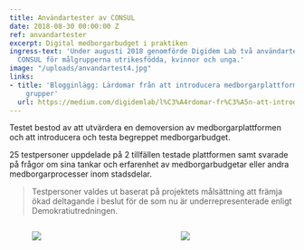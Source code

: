 ```yaml
---
title: Användartester av CONSUL
date: 2018-08-30 00:00:00 Z
ref: anvandartester
excerpt: Digital medborgarbudget i praktiken
ingress-text: 'Under augusti 2018 genomförde Digidem Lab två användartester av medborgarplattformen
  CONSUL för målgrupperna utrikesfödda, kvinnor och unga.'
image: "/uploads/anvandartest4.jpg"
links:
- title: 'Blogginlägg: Lärdomar från att introducera medborgarplattformar till underrepresenterade
    grupper'
  url: https://medium.com/digidemlab/l%C3%A4rdomar-fr%C3%A5n-att-introducera-medborgarplattformar-till-underrepresenterade-grupper-f57af4620331
---
```


Testet bestod av att utvärdera en demoversion av medborgarplattformen och att introducera och testa begreppet medborgarbudget.

25 testpersoner uppdelade på 2 tillfällen testade plattformen samt svarade på frågor om sina tankar och erfarenhet av medborgarbudgetar eller andra medborgarprocesser inom stadsdelar.

> Testpersoner valdes ut baserat på projektets målsättning att främja ökad deltagande i beslut för de som nu är underrepresenterade enligt Demokratiutredningen.

<div class="columns">
  <div class="column">
    <figure>
      <img src="/uploads/anvandartest2.jpg">
    </figure>
  </div>
  <div class="column">
    <figure>
      <img src="/uploads/anvandartest3.jpg">
    </figure>
  </div>
</div>
